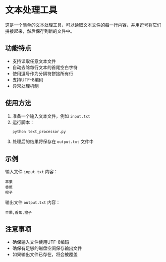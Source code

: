 # 文本处理工具

这是一个简单的文本处理工具，可以读取文本文件的每一行内容，并用逗号将它们拼接起来，然后保存到新的文件中。

## 功能特点

- 支持读取任意文本文件
- 自动去除每行文本的首尾空白字符
- 使用逗号作为分隔符拼接所有行
- 支持UTF-8编码
- 异常处理机制

## 使用方法

1. 准备一个输入文本文件，例如 `input.txt`
2. 运行脚本：
   ```bash
   python text_processor.py
   ```
3. 处理后的结果将保存在 `output.txt` 文件中

## 示例

输入文件 `input.txt` 内容：
```
苹果
香蕉
橙子
```

输出文件 `output.txt` 内容：
```
苹果,香蕉,橙子
```

## 注意事项

- 确保输入文件使用UTF-8编码
- 确保有足够的磁盘空间保存输出文件
- 如果输出文件已存在，将会被覆盖